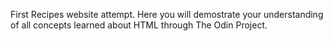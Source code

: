 First Recipes website attempt. Here you will demostrate your understanding of all concepts learned about HTML through The Odin Project.
